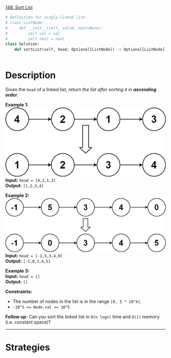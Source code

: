 [148. Sort List](https://leetcode.com/problems/sort-list/)

```python
# Definition for singly-linked list.
# class ListNode:
#     def __init__(self, val=0, next=None):
#         self.val = val
#         self.next = next
class Solution:
    def sortList(self, head: Optional[ListNode]) -> Optional[ListNode]:
        
```

# Description

Given the `head` of a linked list, return _the list after sorting it in **ascending order**_.

**Example 1:**  
![](!assets/attachments/Pasted%20image%2020240426151713.png)  
**Input:** `head = [4,2,1,3]`  
**Output:** `[1,2,3,4]`  

**Example 2:**  
![](!assets/attachments/Pasted%20image%2020240426151722.png)  
**Input:** `head = [-1,5,3,4,0]`  
**Output:** `[-1,0,3,4,5]`  

**Example 3:**  
**Input:** `head = []`  
**Output:** `[]`  

**Constraints:**
- The number of nodes in the list is in the range `[0, 5 * 10^4]`.
- `-10^5 <= Node.val <= 10^5`

**Follow up:** Can you sort the linked list in `O(n logn)` time and `O(1)` memory (i.e. constant space)?

---

# Strategies


